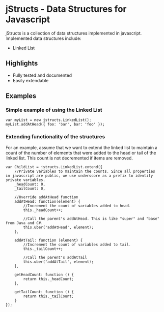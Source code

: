 # jStructs - Data Structures for Javascript

jStructs is a collection of data structures implemented in javascript. Implemented data structures include:

- Linked List

## Highlights

- Fully tested and documented
- Easily extendable

## Examples

### Simple example of using the Linked List

	var myList = new jstructs.LinkedList();
	myList.addAtHead({ foo: 'bar', bar: 'foo' });

### Extending functionality of the structures

For an example, assume that we want to extend the linked list to maintain a count of the number of elements that were added to the head or tail of the linked list. This count is not decremented if items are removed.

	var ChildList = jstructs.LinkedList.extend({
		//Private variables to maintain the counts. Since all properties in javascript are public, we use underscore as a prefix to identify private variables.
		_headCount: 0,
		_tailCount: 0,

		//Override addAtHead function
		addAtHead: function(element) {
			//Increment the count of variables added to head.
			this._headCount++;
			
			//Call the parent's addAtHead. This is like "super" and "base" from Java and C#.
			this.uber('addAtHead', element);
		},

		addAtTail: function (element) {
			//Increment the count of variables added to tail.
			this._tailCount++;

			//Call the parent's addAtTail
			this.uber('addAtTail', element);
		},

		getHeadCount: function () {
			return this._headCount;
		},

		getTailCount: function () {
			return this._tailCount;
		}
	});